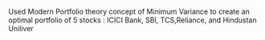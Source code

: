 Used Modern Portfolio theory concept of Minimum Variance to create an optimal portfolio of 5 stocks : ICICI Bank, SBI, TCS,Reliance, and Hindustan Uniliver
